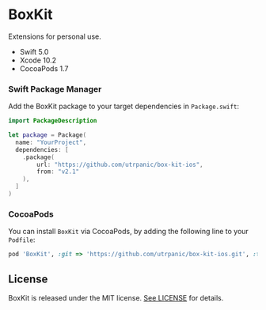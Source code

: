 # BoxKit

Extensions for personal use.

* Swift 5.0
* Xcode 10.2
* CocoaPods 1.7

### Swift Package Manager

Add the BoxKit package to your target dependencies in `Package.swift`:

```swift
import PackageDescription

let package = Package(
  name: "YourProject",
  dependencies: [
    .package(
        url: "https://github.com/utrpanic/box-kit-ios",
        from: "v2.1"
    ),
  ]
)
```

### CocoaPods

You can install `BoxKit` via CocoaPods,
by adding the following line to your `Podfile`:

```ruby
pod 'BoxKit', :git => 'https://github.com/utrpanic/box-kit-ios.git', :tag => 'v2.1'
```

## License

BoxKit is released under the MIT license. [See LICENSE](https://github.com/utrpanic/box-kit-ios/blob/master/LICENSE) for details.
